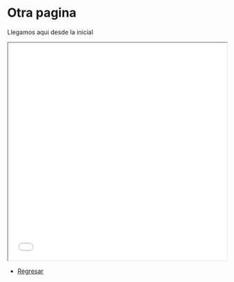 # Otra pagina
Llegamos aqui desde la inicial

<iframe width="100%" height="500" src="./imagenes/globeMeteors.html"></iframe>


* [Regresar](https://profcduquetec.github.io/PruebaGitHubInstruccional)
